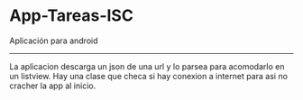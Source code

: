 App-Tareas-ISC
==============

Aplicación para android


---------------------
La aplicacion descarga un json de una url y lo parsea para acomodarlo en un listview.
Hay una clase que checa si hay conexion a internet para asi no cracher la app al inicio.


